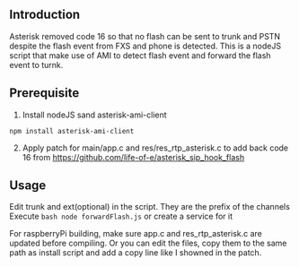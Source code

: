 Introduction
------------
Asterisk removed code 16 so that no flash can be sent to trunk and PSTN despite the flash event from FXS and phone is detected.
This is a nodeJS script that make use of AMI to detect flash event and forward the flash event to turnk.


Prerequisite
------------
1. Install nodeJS sand asterisk-ami-client
```nodeJS
npm install asterisk-ami-client
```
2. Apply patch for main/app.c and res/res_rtp_asterisk.c to add back code 16 from https://github.com/life-of-e/asterisk_sip_hook_flash

Usage
-----
Edit trunk and ext(optional) in the script. They are the prefix of the channels
Execute ```bash node forwardFlash.js``` or create a service for it

For raspberryPi building, make sure app.c and res_rtp_asterisk.c are updated before compiling. Or you can edit the files, copy them to the same path as install script and add a copy line like I showned in the patch. 
